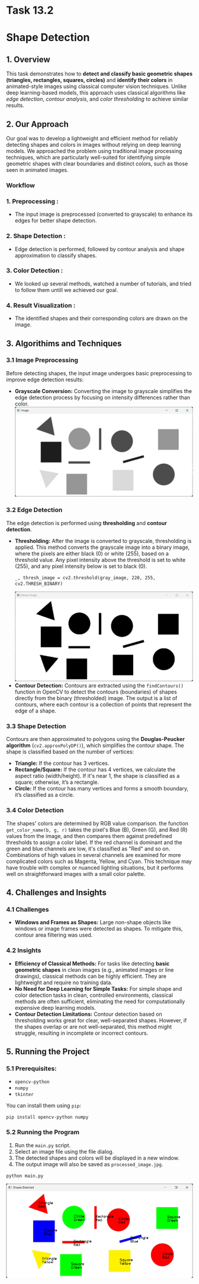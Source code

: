 # Task 13.2
# Shape Detection

## **1. Overview**

This task demonstrates how to **detect and classify basic geometric shapes (triangles, rectangles, squares, circles)** and **identify their colors** in animated-style images using classical computer vision techniques. Unlike deep learning-based models, this approach uses classical algorithms like *edge detection*, *contour analysis*, and *color thresholding* to achieve similar results.

## 2. Our Approach
Our goal was to develop a lightweight and efficient method for reliably detecting shapes and colors in images without relying on deep learning models. We approached the problem using traditional image processing techniques, which are particularly well-suited for identifying simple geometric shapes with clear boundaries and distinct colors, such as those seen in animated images.
### **Workflow**
### 1. Preprocessing :
- The input image is preprocessed (converted to grayscale) to enhance its edges for better shape detection. 
### 2. Shape Detection :
- Edge detection is performed, followed by contour analysis and shape approximation to classify shapes.
### 3. Color Detection :
- We looked up several methods, watched a number of tutorials, and tried to follow them untill we achieved our goal.
### 4. Result Visualization :
- The identified shapes and their corresponding colors are drawn on the image.

## 3. Algorithims and Techniques
### 3.1 Image Preprocessing
Before detecting shapes, the input image undergoes basic preprocessing to improve edge detection results:
- **Grayscale Conversion:** Converting the image to grayscale simplifies the edge detection process by focusing on intensity differences rather than color.
![Gray Image](images\gray_image.png)

### 3.2 Edge Detection
The edge detection is performed using **thresholding** and **contour detection**.
- **Thresholding:** After the image is converted to grayscale, thresholding is applied. This method converts the grayscale image into a binary image, where the pixels are either black (0) or white (255), based on a threshold value. Any pixel intensity above the threshold is set to white (255), and any pixel intensity below is set to black (0).
    ```
    _, thresh_image = cv2.threshold(gray_image, 220, 255, cv2.THRESH_BINARY)
    ```
    ![Binary Image](images\binary_image.png)
- **Contour Detection:** Contours are extracted using the `findContours() `function in OpenCV to detect the contours (boundaries) of shapes directly from the binary (thresholded) image. The output is a list of contours, where each contour is a collection of points that represent the edge of a shape.

### 3.3 Shape Detection
Contours are then approximated to polygons using the **Douglas-Peucker algorithm** (`cv2.approxPolyDP()`), which simplifies the contour shape. The shape is classified based on the number of vertices:
- **Triangle:** If the contour has 3 vertices.
- **Rectangle/Square:** If the contour has 4 vertices, we calculate the aspect ratio (width/height). If it's near 1, the shape is classified as a square; otherwise, it’s a rectangle.
- **Circle:** If the contour has many vertices and forms a smooth boundary, it’s classified as a circle.


### 3.4 Color Detection 
The shapes' colors are determined by RGB value comparison. the function `get_color_name(b, g, r)` takes the pixel's Blue (B), Green (G), and Red (R) values from the image, and then compares them against predefined thresholds to assign a color label. If the red channel is dominant and the green and blue channels are low, it's classified as "Red" and so on. Combinations of high values in several channels are examined for more complicated colors such as Magenta, Yellow, and Cyan. This technique may have trouble with complex or nuanced lighting situations, but it performs well on straightforward images with a small color palette.


## 4. Challenges and Insights
### 4.1 Challenges
- **Windows and Frames as Shapes:** Large non-shape objects like windows or image frames were detected as shapes. To mitigate this, contour area filtering was used.
### 4.2 Insights
- **Efficiency of Classical Methods:** For tasks like detecting **basic geometric shapes** in clean images (e.g., animated images or line drawings), classical methods can be highly efficient. They are lightweight and require no training data.
- **No Need for Deep Learning for Simple Tasks:** For simple shape and color detection tasks in clean, controlled environments, classical methods are often sufficient, eliminating the need for computationally expensive deep learning models.
- **Contour Detection Limitations:** Contour detection based on thresholding works great for clear, well-separated shapes. However, if the shapes overlap or are not well-separated, this method might struggle, resulting in incomplete or incorrect contours.

## 5. Running the Project
### 5.1 Prerequisites:
- `opencv-python`
- `numpy`
- `tkinter`

You can install them using `pip`:
```
pip install opencv-python numpy
```

### 5.2 Running the Program
1. Run the `main.py` script.
2. Select an image file using the file dialog.
3. The detected shapes and colors will be displayed in a new window.
4. The output image will also be saved as `processed_image.jpg`.
```
python main.py
```
![Output Image](images\image.png)
